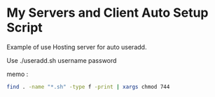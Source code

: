 My Servers and Client Auto Setup Script
============
Example of use Hosting server for auto useradd.
  
  
Use ./useradd.sh username password 


memo : 
```bash
find . -name "*.sh" -type f -print | xargs chmod 744
```
